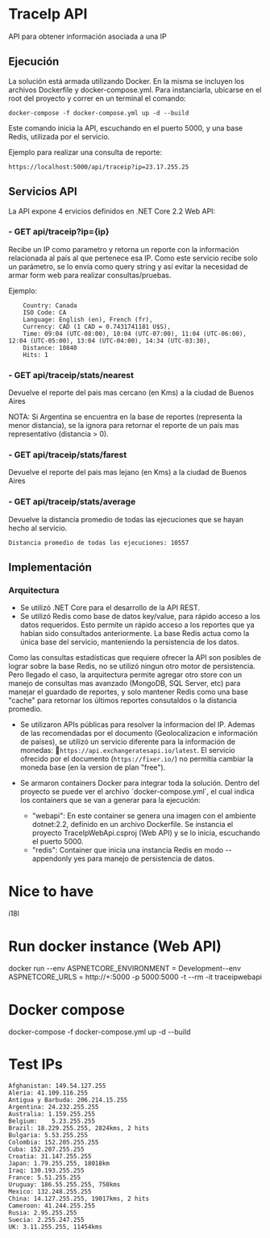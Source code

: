 # TraceIp API

API para obtener información asociada a una IP

## Ejecución

La solución está armada utilizando Docker. En la misma se incluyen los archivos Dockerfile y docker-compose.yml. Para instanciarla, ubicarse en el root del proyecto y correr en un terminal el comando:

```
docker-compose -f docker-compose.yml up -d --build
```

Este comando inicia la API, escuchando en el puerto 5000, y una base Redis, utilizada por el servicio.

Ejemplo para realizar una consulta de reporte:

`https://localhost:5000/api/traceip?ip=23.17.255.25`

## Servicios API
La API expone 4 ervicios definidos en .NET Core 2.2 Web API:

### - GET api/traceip?ip={ip}
Recibe un IP como parametro y retorna un reporte con la información relacionada al país al que pertenece esa IP. Como este servicio recibe solo un parámetro, se lo envía como query string y así evitar la necesidad de armar form web para realizar consultas/pruebas.

Ejemplo:
```
    Country: Canada
    ISO Code: CA
    Language: English (en), French (fr), 
    Currency: CAD (1 CAD = 0.7431741181 U$S),
    Time: 09:04 (UTC-08:00), 10:04 (UTC-07:00), 11:04 (UTC-06:00), 12:04 (UTC-05:00), 13:04 (UTC-04:00), 14:34 (UTC-03:30), 
    Distance: 10840
    Hits: 1
```
### - GET api/traceip/stats/nearest
Devuelve el reporte del pais mas cercano (en Kms) a la ciudad de Buenos Aires

NOTA: Si Argentina se encuentra en la base de reportes (representa la menor distancia), se la ignora para retornar el reporte de un país mas representativo (distancia > 0).

### - GET api/traceip/stats/farest
Devuelve el reporte del pais mas lejano (en Kms) a la ciudad de Buenos Aires

### - GET api/traceip/stats/average
Devuelve la distancia promedio de todas las ejecuciones que se hayan hecho al servicio. 
```
Distancia promedio de todas las ejecuciones: 10557
```

## Implementación

### Arquitectura
- Se utilizó .NET Core para el desarrollo de la API REST.
- Se utilizó Redis como base de datos key/value, para rápido acceso a los datos requeridos. Esto permite un rápido acceso a los reportes que ya habían sido consultados anteriormente. La base Redis actua como la única base del servicio, manteniendo la persistencia de los datos.

Como las consultas estadísticas que requiere ofrecer la API son posibles de lograr sobre la base Redis, no se utilizó ningun otro motor de persistencia. Pero llegado el caso, la arquitectura permite agregar otro store con un manejo de consultas mas avanzado (MongoDB, SQL Server, etc) para manejar el guardado de reportes, y solo mantener Redis como una base "cache" para retornar los últimos reportes consutaldos o la distancia promedio.

- Se utilizaron APIs públicas para resolver la informacion del IP. Ademas de las recomendadas por el documento (Geolocalizacion e información de países), se utilizó un servicio diferente para la información de monedas: `https://api.exchangeratesapi.io/latest`. El servicio ofrecido por el documento (`https://fixer.io/`) no permitía cambiar la moneda base (en la version de plan "free").

- Se armaron containers Docker para integrar toda la solución. Dentro del proyecto se puede ver el archivo ´docker-compose.yml´, el cual indica los containers que se van a generar para la ejecución:
  - "webapi": En este container se genera una imagen con el ambiente dotnet:2.2, definido en un archivo Dockerfile. Se instancia el proyecto TraceIpWebApi.csproj (Web API) y se lo inicia, escuchando el puerto 5000.
  - "redis": Container que inicia una instancia Redis en modo --appendonly yes para manejo de persistencia de datos.

# Nice to have
i18l

# Run docker instance (Web API)
docker run --env ASPNETCORE_ENVIRONMENT = Development--env ASPNETCORE_URLS = http://+:5000 -p 5000:5000 -t --rm -it  traceipwebapi

# Docker compose
docker-compose -f docker-compose.yml up -d --build

# Test IPs
```
Afghanistan: 149.54.127.255
Aleria: 41.109.116.255
Antigua y Barbuda: 206.214.15.255
Argentina: 24.232.255.255
Australia: 1.159.255.255
Belgium: 	5.23.255.255
Brazil: 18.229.255.255, 2824kms, 2 hits
Bulgaria: 5.53.255.255
Colombia: 152.205.255.255
Cuba: 152.207.255.255
Croatia: 31.147.255.255
Japan: 1.79.255.255, 18018km
Iraq: 130.193.255.255
France: 5.51.255.255
Uruguay: 186.55.255.255, 750kms
Mexico: 132.248.255.255
China: 14.127.255.255, 19017kms, 2 hits
Cameroon: 41.244.255.255
Rusia: 2.95.255.255
Suecia: 2.255.247.255
UK: 3.11.255.255, 11454kms
